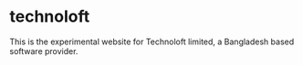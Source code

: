 # technoloft

This is the experimental website for Technoloft limited, a Bangladesh based software provider. 
